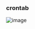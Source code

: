 
### crontab

![image](https://user-images.githubusercontent.com/47745785/103999561-642b1000-51e0-11eb-98ce-9ee097a6e1fc.png)

